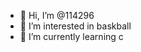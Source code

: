 - 👋 Hi, I’m @114296
- 👀 I’m interested in baskball
- 🌱 I’m currently learning c


<!---
114296/114296 is a ✨ special ✨ repository because its `README.md` (this file) appears on your GitHub profile.
You can click the Preview link to take a look at your changes.
--->
